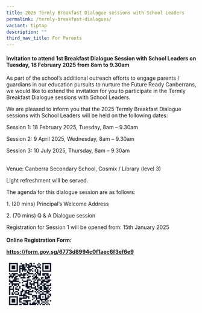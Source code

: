 ```yaml
---
title: 2025 Termly Breakfast Dialogue sessions with School Leaders
permalink: /termly-breakfast-dialogues/
variant: tiptap
description: ""
third_nav_title: For Parents
---
```

<h4>Invitation to attend 1st Breakfast Dialogue Session with School Leaders on Tuesday, 18 February 2025 from 8am to 9.30am</h4>
<p>As part of the school’s additional outreach efforts to engage parents
/ guardians in our education pursuits to nurture the Future Ready Canberrans,
we would like to extend the invitation for you to participate in the Termly
Breakfast Dialogue sessions with School Leaders.</p>
<p>We are pleased to inform you that the 2025 Termly Breakfast Dialogue sessions
with School Leaders will be held on the following dates:</p>
<p>Session 1: 18 February 2025, Tuesday, 8am – 9.30am</p>
<p>Session 2: 9 April 2025, Wednesday, 8am – 9.30am</p>
<p>Session 3: 10 July 2025, Thursday, 8am – 9.30am&nbsp;
<br>
<br>
</p>
<p>Venue: Canberra Secondary School, Cosmix / Library (level 3)</p>
<p>Light refreshment will be served.</p>
<p></p>
<p>The agenda for this dialogue session are as follows:</p>
<p>1. (20 mins) Principal’s Welcome Address</p>
<p>2. (70 mins) Q &amp; A Dialogue session</p>
<p></p>
<p>Registration for Session 1 will be opened from: 15th January 2025
<br>
<br><strong>Online Registration Form: </strong>&nbsp;</p>
<p><strong><a href="https://form.gov.sg/6773d8994c0f1aec6f3ef6e9" rel="noopener noreferrer nofollow" target="_blank">https://form.gov.sg/6773d8994c0f1aec6f3ef6e9</a></strong>
</p>
<p></p>
<div class="isomer-image-wrapper">
<img style="width: 25%;" height="auto" width="100%" alt="" src="/images/PSG_BF_Dialogue_QR_Code.png">
</div>
<p></p>